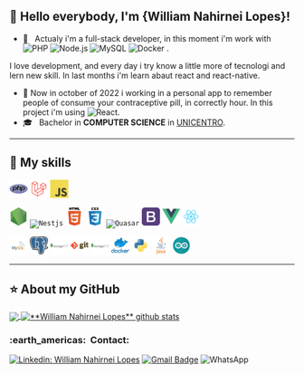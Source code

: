 ## 💜 Hello everybody, I'm <strong>{William Nahirnei Lopes}!</strong>

- 💼 &nbsp; Actualy i'm a full-stack developer, in this moment i'm work with 
![PHP](https://img.shields.io/badge/PHP-777BB4?style=flat&logo=php&logoColor=white)
![Node.js](https://img.shields.io/badge/Node.js-43853D?style=flat&logo=node.js&logoColor=white) 
![MySQL](https://img.shields.io/badge/MySQL-00000F?style=flat&logo=mysql&logoColor=white)
![Docker](https://img.shields.io/badge/docker-%230db7ed.svg?style=flat&logo=docker&logoColor=white)
.
<!--![LARAVEL](https://img.shields.io/badge/Laravel-FF2D20?style=flat&logo=laravel&logoColor=white)-->
<!--![Vue](https://img.shields.io/badge/Vue.js-35495E?style=flat&logo=vue.js&logoColor=4FC08D)-->
<!--![NestJS](https://img.shields.io/badge/nestjs-%23E0234E.svg?style=flat&logo=nestjs&logoColor=white)-->

I love development, and every day i try know a little more of tecnologi  and lern new skill. In last months i'm learn abaut react and react-native.</br>
- 🔭 Now in october of 2022 i working in a personal app to remember people of consume your contraceptive pill, in correctly hour. In this project i'm using ![React](https://img.shields.io/badge/React_Native-20232A?flat&logo=react&logoColor=61DAFB).
- 🎓 &nbsp; Bachelor in **COMPUTER SCIENCE** in <a href="https://www3.unicentro.br/">UNICENTRO</a>.

----

## 🚀 My skills

<code><img height="32" src="https://raw.githubusercontent.com/github/explore/80688e429a7d4ef2fca1e82350fe8e3517d3494d/topics/php/php.png" alt="PHP"/></code>
<code><img height="32" src="https://raw.githubusercontent.com/github/explore/80688e429a7d4ef2fca1e82350fe8e3517d3494d/topics/laravel/laravel.png" alt="Laravel"/></code>
<code><img height="32" src="https://raw.githubusercontent.com/github/explore/80688e429a7d4ef2fca1e82350fe8e3517d3494d/topics/javascript/javascript.png" alt="Javascript"/></code>
<!--<code><img height="32" src="https://raw.githubusercontent.com/github/explore/80688e429a7d4ef2fca1e82350fe8e3517d3494d/topics/typescript/typescript.png" alt="Typescript"/></code>-->
<code><img height="32" src="https://raw.githubusercontent.com/github/explore/80688e429a7d4ef2fca1e82350fe8e3517d3494d/topics/nodejs/nodejs.png" alt="Nodejs"/></code>
<code><img height="32" src="https://img.shields.io/badge/nestjs-%23E0234E.svg" alt="Nestjs"/></code>
<code><img height="32" src="https://raw.githubusercontent.com/github/explore/80688e429a7d4ef2fca1e82350fe8e3517d3494d/topics/html/html.png" alt="HTML5"/></code>
<code><img height="32" src="https://raw.githubusercontent.com/github/explore/80688e429a7d4ef2fca1e82350fe8e3517d3494d/topics/css/css.png" alt="CSS"/></code>
<code><img height="32" src="https://encrypted-tbn0.gstatic.com/images?q=tbn:ANd9GcTXCOMVMnce1PhBXNIYxeZPwTBT-qT8g-dAUTOkklerzg&s" alt="Quasar"/></code>
<code><img height="32" src="https://raw.githubusercontent.com/github/explore/80688e429a7d4ef2fca1e82350fe8e3517d3494d/topics/bootstrap/bootstrap.png" alt="Bootstrap"/></code>
<code><img height="32" src="https://raw.githubusercontent.com/github/explore/80688e429a7d4ef2fca1e82350fe8e3517d3494d/topics/vue/vue.png" alt="Vuejs"/></code>
<code><img height="32" src="https://raw.githubusercontent.com/github/explore/80688e429a7d4ef2fca1e82350fe8e3517d3494d/topics/react/react.png" alt="React"/></code>
<!--<code><img height="32" src="https://raw.githubusercontent.com/github/explore/80688e429a7d4ef2fca1e82350fe8e3517d3494d/topics/react-native/react-native.png" alt="React Native"/></code>-->
<code><img height="32" src="https://raw.githubusercontent.com/github/explore/80688e429a7d4ef2fca1e82350fe8e3517d3494d/topics/mysql/mysql.png" alt="MySQL"/></code>
<code><img height="32" src="https://raw.githubusercontent.com/github/explore/80688e429a7d4ef2fca1e82350fe8e3517d3494d/topics/postgresql/postgresql.png" alt="PostegreSQL"/></code>
<code><img height="32" src="https://raw.githubusercontent.com/github/explore/80688e429a7d4ef2fca1e82350fe8e3517d3494d/topics/mongodb/mongodb.png" alt="MongoDB"/></code>
<code><img height="32" src="https://raw.githubusercontent.com/github/explore/80688e429a7d4ef2fca1e82350fe8e3517d3494d/topics/git/git.png" alt="Git"/></code>
<code><img height="32" src="https://raw.githubusercontent.com/github/explore/80688e429a7d4ef2fca1e82350fe8e3517d3494d/topics/mongodb/mongodb.png" alt="MongoDB"/></code>
<code><img height="32" src="https://raw.githubusercontent.com/github/explore/80688e429a7d4ef2fca1e82350fe8e3517d3494d/topics/docker/docker.png" alt="Docker"/></code>
<code><img height="32" src="https://raw.githubusercontent.com/github/explore/80688e429a7d4ef2fca1e82350fe8e3517d3494d/topics/python/python.png" alt="Python"/></code>
<code><img height="32" src="https://raw.githubusercontent.com/github/explore/80688e429a7d4ef2fca1e82350fe8e3517d3494d/topics/java/java.png" alt="Java"/></code>
<code><img height="32" src="https://raw.githubusercontent.com/github/explore/80688e429a7d4ef2fca1e82350fe8e3517d3494d/topics/arduino/arduino.png" alt="Arduino"/></code>

---

## ⭐ About my GitHub

<a href="https://github.com/WilliamNahirnei">
  <img align="center" src="https://github-readme-stats.vercel.app/api/top-langs/?username=WilliamNahirnei&theme=dracula&hide_langs_below=1" />
</a>

<a href="https://github.com/WilliamNahirnei">
 <img align="center" src="https://github-readme-stats.vercel.app/api?username=WilliamNahirnei&show_icons=true&theme=dracula&line_height=27" alt="**William Nahirnei Lopes** github stats"/>
</a>

</br>
<h3> :earth_americas: &nbsp;Contact: </h3> 

[![Linkedin: William Nahirnei Lopes](https://img.shields.io/badge/-William⠀Nahirnei⠀Lopes-blue?style=flat-square&logo=Linkedin&logoColor=white&link=https://www.linkedin.com/in/william-nahirnei-lopes-5808a41a4/)](https://www.linkedin.com/in/william-nahirnei-lopes-5808a41a4/) 
[![Gmail Badge](https://img.shields.io/badge/-william.nahirnei@gmail.com-FF0000?style=flat-square&logo=Gmail&logoColor=white&labelColor=FF0000&link=mailto:william.nahirnei@gmail.com)](mailto:william.nahirnei@gmail.com) 
![WhatsApp](https://img.shields.io/badge/+55(42)988832772-25D366?style=flat&logo=whatsapp&logoColor=white) 

